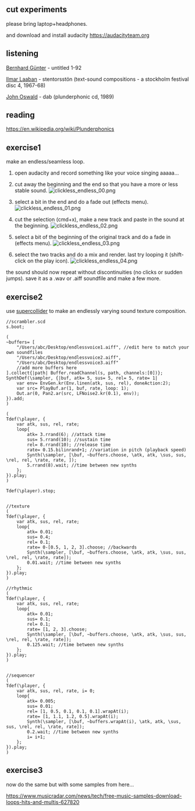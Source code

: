 cut experiments
--

please bring laptop+headphones.

and download and install audacity <https://audacityteam.org>

listening
--

[Bernhard Günter](https://en.wikipedia.org/wiki/Bernhard_Günter) - untitled 1-92

[Ilmar Laaban](http://www.estlit.ee/elis/?cmd=writer&id=19315&txt=46567) - stentorsstön (text-sound compositions - a stockholm festival disc 4, 1967-68)

[John Oswald](https://en.wikipedia.org/wiki/John_Oswald_(composer)) - dab (plunderphonic cd, 1989)

reading
--

<https://en.wikipedia.org/wiki/Plunderphonics>

exercise1
--

make an endless/seamless loop.

1. open audacity and record something like your voice singing aaaaa...

2. cut away the beginning and the end so that you have a more or less stable sound.
![clickless_endless_00.png](clickless_endless_00.png?raw=true "clickless_endless_00.png")

3. select a bit in the end and do a fade out (effects menu).
![clickless_endless_01.png](clickless_endless_01.png?raw=true "clickless_endless_01.png")

4. cut the selection (cmd+x), make a new track and paste in the sound at the beginning.
![clickless_endless_02.png](clickless_endless_02.png?raw=true "clickless_endless_02.png")

5. select a bit of the beginning of the original track and do a fade in (effects menu).
![clickless_endless_03.png](clickless_endless_03.png?raw=true "clickless_endless_03.png")

6. select the two tracks and do a mix and render. last try looping it (shift-click on the play icon).
![clickless_endless_04.png](clickless_endless_04.png?raw=true "clickless_endless_04.png")

the sound should now repeat without discontinuities (no clicks or sudden jumps).
save it as a .wav or .aiff soundfile and make a few more.

exercise2
--

use [supercollider](https://supercollider.github.io/download.html) to make an endlessly varying sound texture composition.

```supercollider
//scrambler.scd
s.boot;

(
~buffers= [
    "/Users/abc/Desktop/endlessvoice1.aiff", //edit here to match your own soundfiles
    "/Users/abc/Desktop/endlessvoice2.aiff",
    "/Users/abc/Desktop/endlessvoice3.aiff"
    //add more buffers here
].collect{|path| Buffer.readChannel(s, path, channels:[0])};
SynthDef(\sampler, {|buf, atk= 5, sus= 5, rel= 5, rate= 1|
    var env= EnvGen.kr(Env.linen(atk, sus, rel), doneAction:2);
    var src= PlayBuf.ar(1, buf, rate, loop: 1);
    Out.ar(0, Pan2.ar(src, LFNoise2.kr(0.1), env));
}).add;
)

(
Tdef(\player, {
    var atk, sus, rel, rate;
    loop{
        atk= 3.rrand(6); //attack time
        sus= 5.rrand(10); //sustain time
        rel= 8.rrand(10); //release time
        rate= 0.15.bilinrand+1; //variation in pitch (playback speed)
        Synth(\sampler, [\buf, ~buffers.choose, \atk, atk, \sus, sus, \rel, rel, \rate, rate, ]);
        5.rrand(8).wait; //time between new synths
    };
}).play;
)

Tdef(\player).stop;


//texture
(
Tdef(\player, {
    var atk, sus, rel, rate;
    loop{
        atk= 0.01;
        sus= 0.4;
        rel= 0.1;
        rate= 0-[0.5, 1, 2, 3].choose; //backwards
        Synth(\sampler, [\buf, ~buffers.choose, \atk, atk, \sus, sus, \rel, rel, \rate, rate]);
        0.01.wait; //time between new synths
    };
}).play;
)

//rhythmic
(
Tdef(\player, {
    var atk, sus, rel, rate;
    loop{
        atk= 0.01;
        sus= 0.1;
        rel= 0.1;
        rate= [1, 2, 3].choose;
        Synth(\sampler, [\buf, ~buffers.choose, \atk, atk, \sus, sus, \rel, rel, \rate, rate]);
        0.125.wait; //time between new synths
    };
}).play;
)


//sequencer
(
Tdef(\player, {
    var atk, sus, rel, rate, i= 0;
    loop{
        atk= 0.005;
        sus= 0.01;
        rel= [1, 0.5, 0.1, 0.1, 0.1].wrapAt(i);
        rate= [1, 1.1, 1.2, 0.5].wrapAt(i);
        Synth(\sampler, [\buf, ~buffers.wrapAt(i), \atk, atk, \sus, sus, \rel, rel, \rate, rate]);
        0.2.wait; //time between new synths
        i= i+1;
    };
}).play;
)
```

exercise3
--

now do the same but with some samples from here...

<https://www.musicradar.com/news/tech/free-music-samples-download-loops-hits-and-multis-627820>
